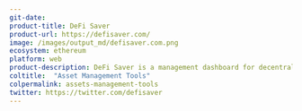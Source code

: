 ```yaml
---
git-date:
product-title: DeFi Saver
product-url: https://defisaver.com/
image: /images/output_md/defisaver.com.png
ecosystem: ethereum
platform: web
product-description: DeFi Saver is a management dashboard for decentralized finance protocols, including MakerDAO CDPs (with features such as automatic liquidation protection), as well as Compound, dYdX and Fulcrum. [Interview with co-founder, Nenad Palinkašević](/cdpsaver).
coltitle:  "Asset Management Tools"
colpermalink: assets-management-tools
twitter: https://twitter.com/defisaver
---
```


